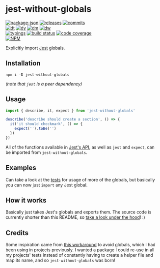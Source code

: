 # jest-without-globals

<!-- releases / versioning -->
[![package-json](https://img.shields.io/github/package-json/v/agilgur5/jest-without-globals.svg)](https://npmjs.org/package/jest-without-globals)
[![releases](https://img.shields.io/github/tag-pre/agilgur5/jest-without-globals.svg)](https://github.com/agilgur5/jest-without-globals/releases)
[![commits](https://img.shields.io/github/commits-since/agilgur5/jest-without-globals/latest?sort=semver&include_prereleases.svg)](https://github.com/agilgur5/jest-without-globals/commits/master)
<br><!-- downloads -->
[![dt](https://img.shields.io/npm/dt/jest-without-globals.svg)](https://npmjs.org/package/jest-without-globals)
[![dy](https://img.shields.io/npm/dy/jest-without-globals.svg)](https://npmjs.org/package/jest-without-globals)
[![dm](https://img.shields.io/npm/dm/jest-without-globals.svg)](https://npmjs.org/package/jest-without-globals)
[![dw](https://img.shields.io/npm/dw/jest-without-globals.svg)](https://npmjs.org/package/jest-without-globals)
<br><!-- status / activity -->
[![typings](https://img.shields.io/npm/types/jest-without-globals.svg)](https://github.com/agilgur5/jest-without-globals/blob/master/src/index.ts)
[![build status](https://img.shields.io/travis/agilgur5/jest-without-globals/master.svg)](https://travis-ci.org/agilgur5/jest-without-globals)
[![code coverage](https://img.shields.io/codecov/c/gh/agilgur5/jest-without-globals/master.svg)](https://codecov.io/gh/agilgur5/jest-without-globals)
<br>
[![NPM](https://nodei.co/npm/jest-without-globals.png?downloads=true&downloadRank=true&stars=true)](https://npmjs.org/package/jest-without-globals)

Explicitly import [Jest](https://github.com/facebook/jest) globals.

## Installation

`npm i -D jest-without-globals`

_(note that `jest` is a peer dependency)_

## Usage

```typescript
import { describe, it, expect } from 'jest-without-globals'

describe('describe should create a section', () => {
  it('it should checkmark', () => {
    expect('').toBe('')
  })
})
```

All of the functions available in [Jest's API](https://jestjs.io/docs/en/api), as well as `jest` and `expect`, can be imported from `jest-without-globals`.

## Examples

Can take a look at the [tests](./test/) for usage of more of the globals, but basically you can now just `import` any Jest global.

## How it works

Basically just takes Jest's globals and exports them.
The source code is currently shorter than this README, so [take a look under the hood](./src/)! :)

## Credits

Some inspiration came from [this workaround](https://github.com/facebook/jest/pull/7571#issuecomment-498634094) to avoid globals, which I had been using in projects previously.
I wanted a package I could re-use in all my projects' tests instead of constantly having to create a helper file and map its name, and so `jest-without-globals` was born!
